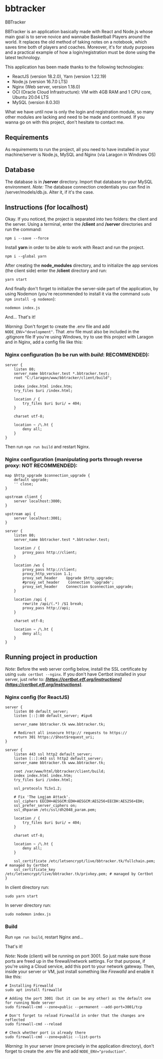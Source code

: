 # bbtracker
BBTracker

BBTracker is an application basically made with React and Node.js whose main goal is to serve novice and wannabe Basketball Players around the world. It replaces the old method of taking notes on a notebook, which saves time both of players and coaches. Moreover, it's for study purposes and a practical example of how a login/registration must be done using the latest technology.

This application has been made thanks to the following technologies:
* ReactJS (version 18.2.0), Yarn (version 1.22.19)
* Node.js (version 16.7.0 LTS)
* Nginx (Web server, version 1.18.0)
* OCI (Oracle Cloud Infrastructure): VM with 4GB RAM and 1 CPU core, Ubuntu 20.04 LTS
* MySQL (version 8.0.30)

What we have until now is only the login and registration module, so many other modules are lacking and need to be made and continued. If you wanna go on with this project, don't hesitate to contact me.

## 

## Requirements

As requirements to run the project, all you need to have installed in your machine/server is Node.js, MySQL and Nginx (via Laragon in Windows OS)

## Database

The database is in **/server** directory. Import that database to your MySQL environment.
*Note:* The database connection credentials you can find in /server/models/db.js. Alter it, if it's the case.

## Instructions (for localhost)

Okay. If you noticed, the project is separated into two folders: the client and the server. Using a terminal, enter the **/client** and **/server** directories and run the command:

```
npm i --save --force
```

Install **yarn** in order to be able to work with React and run the project.

```
npm i --global yarn
```

After creating the **node_modules** directory, and to initialize the app services (the client side) enter the **/client** directory and run:

```
yarn start
```

And finally don't forget to initialize the server-side part of the application, by using Nodemon (you're recommended to install it via the command ```sudo npm install -g nodemon```):

```
nodemon index.js
```

And... That's it!

*Warning*: Don't forget to create the .env file and add ```NODE_ENV="development"```. That .env file must also be included in the .gitignore file
If you're using Windows, try to use this project with Laragon and in Nginx, add a config file like this:

### Nginx configuration (to be run with *build*: RECOMMENDED):
```
server {
    listen 80;
    server_name bbtracker.test *.bbtracker.test;
    root "C:/laragon/www/bbtracker/client/build";
    
    index index.html index.htm;
	try_files $uri /index.html;
		
    location / {
		try_files $uri $uri/ = 404;
	}
	
    charset utf-8;
	
    location ~ /\.ht {
        deny all;
    }
}
```

Then run ```npm run build``` and restart Nginx.

### Nginx configuration (manipulating ports through reverse proxy: NOT RECOMMENDED):

```
map $http_upgrade $connection_upgrade {
    default upgrade;
    '' close;
}

upstream client {
	server localhost:3000;
}

upstream api {
    server localhost:3001;
}

server {
    listen 80;
    server_name bbtracker.test *.bbtracker.test;
    		
    location / {
		proxy_pass http://client;
	}
	
	location /ws {
		proxy_pass http://client;
		proxy_http_version 1.1;
		proxy_set_header    Upgrade $http_upgrade;
		#proxy_set_header    Connection 'upgrade';
		proxy_set_header    Connection $connection_upgrade;
	}
	
	location /api {
		rewrite /api/(.*) /$1 break;
		proxy_pass http://api;
	}
	
    charset utf-8;
	
    location ~ /\.ht {
        deny all;
    }
}
```

## Running project in production

*Note:* Before the web server config below, install the SSL certificate by using ```sudo certbot --nginx```. If you don't have Certbot installed in your server, just refer to: ***[https://certbot.eff.org/instructions](https://certbot.eff.org/instructions)***.

### Nginx config (for ReactJS)
```
server {
    listen 80 default_server;
    listen [::]:80 default_server; #ipv6

    server_name bbtracker.tk www.bbtracker.tk;

    # Redirect all insecure http:// requests to https://
    return 301 https://$host$request_uri;
}

server {
    listen 443 ssl http2 default_server;
    listen [::]:443 ssl http2 default_server;
    server_name bbtracker.tk www.bbtracker.tk;

    root /var/www/html/bbtracker/client/build;
    index index.html index.htm;
    try_files $uri /index.html;

    ssl_protocols TLSv1.2;

    # Fix 'The Logjam Attack'.
    ssl_ciphers EECDH+AESGCM:EDH+AESGCM:AES256+EECDH:AES256+EDH;
    ssl_prefer_server_ciphers on;
    ssl_dhparam /etc/ssl/dh2048_param.pem;

    location / {
        try_files $uri $uri/ = 404;
    }

    charset utf-8;

    location ~ /\.ht {
        deny all;
    }

    ssl_certificate /etc/letsencrypt/live/bbtracker.tk/fullchain.pem; # managed by Certbot
    ssl_certificate_key /etc/letsencrypt/live/bbtracker.tk/privkey.pem; # managed by Certbot
}
```

In client directory run:
```
sudo yarn start
```

In server directory run:
```
sudo nodemon index.js
```

### Build
Run ```npm run build```, restart Nginx and...

That's it!

*Note:* Node (client) will be running on port 3001. So just make sure those ports are freed up in the firewall/network settings. For that purpose, if you're using a Cloud service, add this port to your network gateway. Then, inside your server or VM, just install something like *Firewalld* and enable it like this:

```
# Installing Firewalld
sudo apt install firewalld

# Adding the port 3001 (but it can be any other) as the default one for running Node server
sudo firewall-cmd --zone=public --permanent --add-port=3001/tcp

# Don't forget to reload Firewalld in order that the changes are reflected
sudo firewall-cmd --reload

# Check whether port is already there
sudo firewall-cmd --zone=public --list-ports
```

*Warning*: In your server (more precisely in the application directory), don't forget to create the .env file and add ```NODE_ENV="production"```.